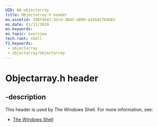 ```yaml
---
UID: NA:objectarray
title: Objectarray.h header
ms.assetid: 296fdb47-32cd-30d3-a096-a42bd27b4b62
ms.date: 01/11/2019
ms.keywords: 
ms.topic: overview
tech.root: shell
f1_keywords:
 - objectarray
 - objectarray/objectarray
---
```


# Objectarray.h header


## -description

This header is used by The Windows Shell. For more information, see:

- [The Windows Shell](../_shell/index.md)

